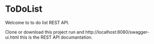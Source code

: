 # ToDoList

Welcome to to do list REST API.

Clone or download this project run and  http://localhost:8080/swagger-ui.html this is the REST API documantation.
